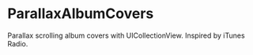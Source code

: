 ParallaxAlbumCovers
===================

Parallax scrolling album covers with UICollectionView. Inspired by iTunes Radio.
